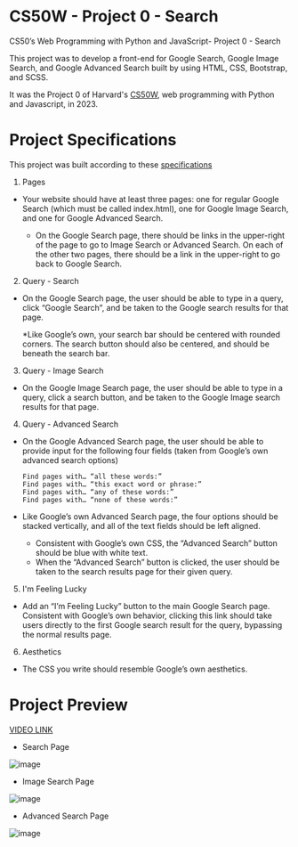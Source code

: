 # CS50W - Project 0 - Search
CS50’s Web Programming with Python and JavaScript- Project 0 - Search


This project was to develop a front-end for Google Search, Google Image Search, and Google Advanced Search built by using HTML, CSS, Bootstrap, and SCSS. 

It was the Project 0 of Harvard's [CS50W](https://cs50.harvard.edu/web/), web programming with Python and Javascript, in 2023.

# Project Specifications

This project was built according to these [specifications](https://cs50.harvard.edu/web/2020/projects/0/search/)


1. Pages

* Your website should have at least three pages: one for regular Google Search (which must be called index.html), one for Google Image Search, and one for Google Advanced Search.

    * On the Google Search page, there should be links in the upper-right of the page to go to Image Search or Advanced Search. On each of the other two pages, there should be a link in the upper-right to go back to Google Search.
    

2. Query - Search

* On the Google Search page, the user should be able to type in a query, click “Google Search”, and be taken to the Google search results for that page.

  *Like Google’s own, your search bar should be centered with rounded corners. The search button should also be centered, and should be beneath the search bar.
  

3. Query - Image Search

* On the Google Image Search page, the user should be able to type in a query, click a search button, and be taken to the Google Image search results for that page.


4. Query - Advanced Search

* On the Google Advanced Search page, the user should be able to provide input for the following four fields (taken from Google’s own advanced search options)

      Find pages with… “all these words:”
      Find pages with… “this exact word or phrase:”
      Find pages with… “any of these words:”
      Find pages with… “none of these words:”

* Like Google’s own Advanced Search page, the four options should be stacked vertically, and all of the text fields should be left aligned.

   * Consistent with Google’s own CSS, the “Advanced Search” button should be blue with white text.
   * When the “Advanced Search” button is clicked, the user should be taken to the search results page for their given query.
    
    
5. I'm Feeling Lucky

* Add an “I’m Feeling Lucky” button to the main Google Search page. Consistent with Google’s own behavior, clicking this link should take users directly to the first Google search result for the query, bypassing the normal results page.
  

6. Aesthetics

* The CSS you write should resemble Google’s own aesthetics.


# Project Preview

[VIDEO LINK](https://youtu.be/cFMIJbHvR_8)

* Search Page
  
![image](https://github.com/ReshanCSX/CS50W-Project0-search/assets/64268212/b7e82b82-7f7f-4e60-b084-c1efc3ed21ba)

* Image Search Page
  
![image](https://github.com/ReshanCSX/CS50W-Project0-search/assets/64268212/af563949-d9f5-4032-b8c8-fdb70e804162)

* Advanced Search Page
  
![image](https://github.com/ReshanCSX/CS50W-Project0-search/assets/64268212/250c384c-05a5-4f4f-ab6b-bebcb5dcf6e3)




